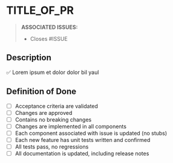 TITLE_OF_PR
===========

<!-- THIS IS A HINT FOR HOW TO SUCCESSFULLY USE THIS TEMPLATE, -->
<!-- YOU CAN DELETE OR LEAVE IT BECAUSE IT ISN'T GOING TO SHOW UP -->

> **ASSOCIATED ISSUES:**
>
> <!-- WHEN YOU USE A # WHILE EDITING A TEXT BOX ON GITHUB.COM, -->
> <!-- A BOX WILL APPEAR THAT YOU CAN USE TO FIND ISSUES BY THEIR -->
> <!-- DESCRIPTION, USE THIS TO GET THE ISSUES YOU'RE LOOKING FOR -->
>
> <!-- ALSO NOTE THE 'CLOSES' KEYWORD, THIS WILL MAKE IT SO THAT -->
> <!-- WHEN THIS PR IS MERGED, THAT ISSUE WILL BE CLOSED BY THIS PR -->
> 
> - Closes #ISSUE

Description
-----------

<!-- IF YOU WANT TO USE EMOJIS, START BY TYPING : -->
<!-- A BOX WILL APPEAR AND YOU JUST NEED TO CONTINUE TYPING TO -->
<!-- SEARCH FOR THE EMOJI BY ITS NAME -->

✅ Lorem ipsum et dolor dolor bil yaul

Definition of Done
------------------

<!-- THESE ARE CHECKBOXES, * [ ] IS UNCHECKED AND * [x] IS CHECKED -->

* [ ] Acceptance criteria are validated
* [ ] Changes are approved
* [ ] Contains no breaking changes
* [ ] Changes are implemented in all components
* [ ] Each component associated with issue is updated (no stubs)
* [ ] Each new feature has unit tests written and confirmed
* [ ] All tests pass, no regressions
* [ ] All documentation is updated, including release notes
